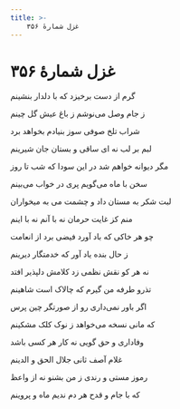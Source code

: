 ```yaml
---
title: >-
    غزل شمارهٔ ۳۵۶
---
```

# غزل شمارهٔ ۳۵۶

<div class="b" id="bn1"><div class="m1"><p>گرم از دست برخیزد که با دلدار بنشینم</p></div>
<div class="m2"><p>ز جام وصل می‌نوشم ز باغ عیش گل چینم</p></div></div>
<div class="b" id="bn2"><div class="m1"><p>شراب تلخ صوفی سوز بنیادم بخواهد برد</p></div>
<div class="m2"><p>لبم بر لب نه ای ساقی و بستان جان شیرینم</p></div></div>
<div class="b" id="bn3"><div class="m1"><p>مگر دیوانه خواهم شد در این سودا که شب تا روز</p></div>
<div class="m2"><p>سخن با ماه می‌گویم پری در خواب می‌بینم</p></div></div>
<div class="b" id="bn4"><div class="m1"><p>لبت شکر به مستان داد و چشمت می به میخواران</p></div>
<div class="m2"><p>منم کز غایت حرمان نه با آنم نه با اینم</p></div></div>
<div class="b" id="bn5"><div class="m1"><p>چو هر خاکی که باد آورد فیضی برد از انعامت</p></div>
<div class="m2"><p>ز حال بنده یاد آور که خدمتگار دیرینم</p></div></div>
<div class="b" id="bn6"><div class="m1"><p>نه هر کو نقش نظمی زد کلامش دلپذیر افتد</p></div>
<div class="m2"><p>تذرو طرفه من گیرم که چالاک است شاهینم</p></div></div>
<div class="b" id="bn7"><div class="m1"><p>اگر باور نمی‌داری رو از صورتگر چین پرس</p></div>
<div class="m2"><p>که مانی نسخه می‌خواهد ز نوک کلک مشکینم</p></div></div>
<div class="b" id="bn8"><div class="m1"><p>وفاداری و حق گویی نه کار هر کسی باشد</p></div>
<div class="m2"><p>غلام آصف ثانی جلال الحق و الدینم</p></div></div>
<div class="b" id="bn9"><div class="m1"><p>رموز مستی و رندی ز من بشنو نه از واعظ</p></div>
<div class="m2"><p>که با جام و قدح هر دم ندیم ماه و پروینم</p></div></div>